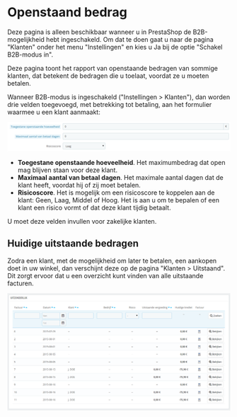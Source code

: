 # Openstaand bedrag

Deze pagina is alleen beschikbaar wanneer u in PrestaShop de B2B-mogelijkheid hebt ingeschakeld. Om dat te doen gaat u naar de pagina "Klanten" onder het menu "Instellingen" en kies u Ja bij de optie "Schakel B2B-modus in".

Deze pagina toont het rapport van openstaande bedragen van sommige klanten, dat betekent de bedragen die u toelaat, voordat ze u moeten betalen.

Wanneer B2B-modus is ingeschakeld ("Instellingen > Klanten"), dan worden drie velden toegevoegd, met betrekking tot betaling, aan het formulier waarmee u een klant aanmaakt:

![](../../../.gitbook/assets/40534157.png)

* **Toegestane openstaande hoeveelheid**. Het maximumbedrag dat open mag blijven staan voor deze klant.
* **Maximaal aantal van betaal dagen**. Het maximale aantal dagen dat de klant heeft, voordat hij of zij moet betalen.
* **Risicoscore**. Het is mogelijk om een risicoscore te koppelen aan de klant: Geen, Laag, Middel of Hoog. Het is aan u om te bepalen of een klant een risico vormt of dat deze klant tijdig betaalt.

U moet deze velden invullen voor zakelijke klanten.

## Huidige uitstaande bedragen <a href="#openstaandbedrag-huidigeuitstaandebedragen" id="openstaandbedrag-huidigeuitstaandebedragen"></a>

Zodra een klant, met de mogelijkheid om later te betalen, een aankopen doet in uw winkel, dan verschijnt deze op de pagina "Klanten > Uitstaand". Dit zorgt ervoor dat u een overzicht kunt vinden van alle uitstaande facturen.

![](../../../.gitbook/assets/40534158.png)
